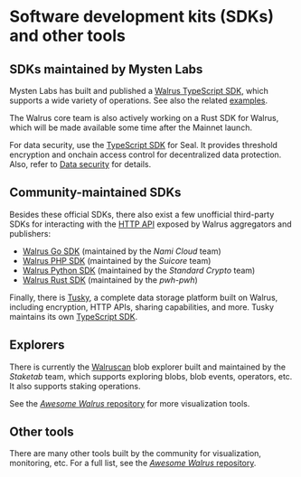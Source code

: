 # Software development kits (SDKs) and other tools

## SDKs maintained by Mysten Labs

Mysten Labs has built and published a [Walrus TypeScript SDK](https://sdk.mystenlabs.com/walrus),
which supports a wide variety of operations. See also the related
[examples](https://github.com/MystenLabs/ts-sdks/tree/main/packages/walrus/examples).

The Walrus core team is also actively working on a Rust SDK for Walrus, which will be made available
some time after the Mainnet launch.

For data security, use the [TypeScript SDK](https://www.npmjs.com/package/@mysten/seal) for Seal.
It provides threshold encryption and onchain access control for decentralized data protection.
Also, refer to [Data security](../dev-guide/data-security.md) for details.

## Community-maintained SDKs

Besides these official SDKs, there also exist a few unofficial third-party SDKs for interacting
with the [HTTP API](./web-api.md#http-api-usage) exposed by Walrus aggregators and publishers:

- [Walrus Go SDK](https://github.com/namihq/walrus-go) (maintained by the *Nami Cloud* team)
- [Walrus PHP SDK](https://github.com/suicore/walrus-sdk-php) (maintained by the *Suicore* team)
- [Walrus Python SDK](https://github.com/standard-crypto/walrus-python) (maintained by the *Standard
  Crypto* team)
- [Walrus Rust SDK](https://github.com/pwh-pwh/walrus_rs) (maintained by the *pwh-pwh*)

Finally, there is [Tusky](https://docs.tusky.io/about/about-tusky), a complete data storage platform
built on Walrus, including encryption, HTTP APIs, sharing capabilities, and more.
Tusky maintains its own [TypeScript SDK](https://github.com/tusky-io/ts-sdk).

## Explorers

There is currently the [Walruscan](https://walruscan.com/) blob explorer built and maintained by the
*Staketab* team, which supports exploring blobs, blob events, operators, etc. It also supports
staking operations.

See the [*Awesome Walrus* repository](https://github.com/MystenLabs/awesome-walrus?tab=readme-ov-file#visualization)
for more visualization tools.

## Other tools

There are many other tools built by the community for visualization, monitoring, etc. For a full
list, see the [*Awesome Walrus* repository](https://github.com/MystenLabs/awesome-walrus).
